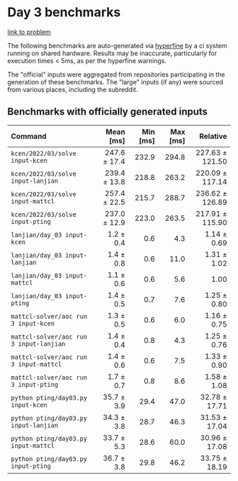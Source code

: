 # Day 3 benchmarks

[link to problem](http://adventofcode.com/2022/day/3)

The following benchmarks are auto-generated via [hyperfine](https://github.com/sharkdp/hyperfine) by a ci system running on shared hardware. Results may be inaccurate, particularly for execution times < 5ms, as per the hyperfine warnings.

The "official" inputs were aggregated from repositories participating in the generation of these benchmarks. The "large" inputs (if any) were sourced from various places, including the subreddit.

## Benchmarks with officially generated inputs
| Command | Mean [ms] | Min [ms] | Max [ms] | Relative |
|:---|---:|---:|---:|---:|
| `kcen/2022/03/solve input-kcen` | 247.6 ± 17.4 | 232.9 | 294.8 | 227.63 ± 121.50 |
| `kcen/2022/03/solve input-lanjian` | 239.4 ± 13.8 | 218.8 | 263.2 | 220.09 ± 117.14 |
| `kcen/2022/03/solve input-mattcl` | 257.4 ± 22.5 | 215.7 | 288.7 | 236.62 ± 126.89 |
| `kcen/2022/03/solve input-pting` | 237.0 ± 12.9 | 223.0 | 263.5 | 217.91 ± 115.90 |
| `lanjian/day_03 input-kcen` | 1.2 ± 0.4 | 0.6 | 4.3 | 1.14 ± 0.69 |
| `lanjian/day_03 input-lanjian` | 1.4 ± 0.8 | 0.6 | 11.0 | 1.31 ± 1.02 |
| `lanjian/day_03 input-mattcl` | 1.1 ± 0.6 | 0.6 | 5.6 | 1.00 |
| `lanjian/day_03 input-pting` | 1.4 ± 0.5 | 0.7 | 7.6 | 1.25 ± 0.80 |
| `mattcl-solver/aoc run 3 input-kcen` | 1.3 ± 0.5 | 0.6 | 6.0 | 1.16 ± 0.75 |
| `mattcl-solver/aoc run 3 input-lanjian` | 1.4 ± 0.4 | 0.8 | 4.3 | 1.25 ± 0.76 |
| `mattcl-solver/aoc run 3 input-mattcl` | 1.4 ± 0.6 | 0.6 | 7.5 | 1.33 ± 0.90 |
| `mattcl-solver/aoc run 3 input-pting` | 1.7 ± 0.7 | 0.8 | 8.6 | 1.58 ± 1.08 |
| `python pting/day03.py input-kcen` | 35.7 ± 3.9 | 29.4 | 47.0 | 32.78 ± 17.71 |
| `python pting/day03.py input-lanjian` | 34.3 ± 3.8 | 28.7 | 46.3 | 31.53 ± 17.04 |
| `python pting/day03.py input-mattcl` | 33.7 ± 5.3 | 28.6 | 60.0 | 30.96 ± 17.08 |
| `python pting/day03.py input-pting` | 36.7 ± 3.8 | 29.8 | 46.2 | 33.75 ± 18.19 |
